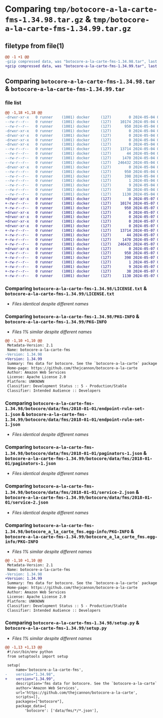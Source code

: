 # Comparing `tmp/botocore-a-la-carte-fms-1.34.98.tar.gz` & `tmp/botocore-a-la-carte-fms-1.34.99.tar.gz`

## filetype from file(1)

```diff
@@ -1 +1 @@
-gzip compressed data, was "botocore-a-la-carte-fms-1.34.98.tar", last modified: Sat May  4 01:01:30 2024, max compression
+gzip compressed data, was "botocore-a-la-carte-fms-1.34.99.tar", last modified: Tue May  7 01:02:32 2024, max compression
```

## Comparing `botocore-a-la-carte-fms-1.34.98.tar` & `botocore-a-la-carte-fms-1.34.99.tar`

### file list

```diff
@@ -1,18 +1,18 @@
-drwxr-xr-x   0 runner    (1001) docker     (127)        0 2024-05-04 01:01:30.534173 botocore-a-la-carte-fms-1.34.98/
--rw-r--r--   0 runner    (1001) docker     (127)    10174 2024-05-04 01:01:30.000000 botocore-a-la-carte-fms-1.34.98/LICENSE.txt
--rw-r--r--   0 runner    (1001) docker     (127)      950 2024-05-04 01:01:30.534173 botocore-a-la-carte-fms-1.34.98/PKG-INFO
-drwxr-xr-x   0 runner    (1001) docker     (127)        0 2024-05-04 01:01:30.530173 botocore-a-la-carte-fms-1.34.98/botocore/
-drwxr-xr-x   0 runner    (1001) docker     (127)        0 2024-05-04 01:01:30.530173 botocore-a-la-carte-fms-1.34.98/botocore/data/
-drwxr-xr-x   0 runner    (1001) docker     (127)        0 2024-05-04 01:01:30.530173 botocore-a-la-carte-fms-1.34.98/botocore/data/fms/
-drwxr-xr-x   0 runner    (1001) docker     (127)        0 2024-05-04 01:01:30.530173 botocore-a-la-carte-fms-1.34.98/botocore/data/fms/2018-01-01/
--rw-r--r--   0 runner    (1001) docker     (127)    13714 2024-05-04 01:01:11.000000 botocore-a-la-carte-fms-1.34.98/botocore/data/fms/2018-01-01/endpoint-rule-set-1.json
--rw-r--r--   0 runner    (1001) docker     (127)       44 2024-05-04 01:01:11.000000 botocore-a-la-carte-fms-1.34.98/botocore/data/fms/2018-01-01/examples-1.json
--rw-r--r--   0 runner    (1001) docker     (127)     1470 2024-05-04 01:01:11.000000 botocore-a-la-carte-fms-1.34.98/botocore/data/fms/2018-01-01/paginators-1.json
--rw-r--r--   0 runner    (1001) docker     (127)   246432 2024-05-04 01:01:11.000000 botocore-a-la-carte-fms-1.34.98/botocore/data/fms/2018-01-01/service-2.json
-drwxr-xr-x   0 runner    (1001) docker     (127)        0 2024-05-04 01:01:30.530173 botocore-a-la-carte-fms-1.34.98/botocore_a_la_carte_fms.egg-info/
--rw-r--r--   0 runner    (1001) docker     (127)      950 2024-05-04 01:01:30.000000 botocore-a-la-carte-fms-1.34.98/botocore_a_la_carte_fms.egg-info/PKG-INFO
--rw-r--r--   0 runner    (1001) docker     (127)      398 2024-05-04 01:01:30.000000 botocore-a-la-carte-fms-1.34.98/botocore_a_la_carte_fms.egg-info/SOURCES.txt
--rw-r--r--   0 runner    (1001) docker     (127)        1 2024-05-04 01:01:30.000000 botocore-a-la-carte-fms-1.34.98/botocore_a_la_carte_fms.egg-info/dependency_links.txt
--rw-r--r--   0 runner    (1001) docker     (127)        9 2024-05-04 01:01:30.000000 botocore-a-la-carte-fms-1.34.98/botocore_a_la_carte_fms.egg-info/top_level.txt
--rw-r--r--   0 runner    (1001) docker     (127)       38 2024-05-04 01:01:30.534173 botocore-a-la-carte-fms-1.34.98/setup.cfg
--rw-r--r--   0 runner    (1001) docker     (127)     1130 2024-05-04 01:01:30.000000 botocore-a-la-carte-fms-1.34.98/setup.py
+drwxr-xr-x   0 runner    (1001) docker     (127)        0 2024-05-07 01:02:32.580095 botocore-a-la-carte-fms-1.34.99/
+-rw-r--r--   0 runner    (1001) docker     (127)    10174 2024-05-07 01:02:32.000000 botocore-a-la-carte-fms-1.34.99/LICENSE.txt
+-rw-r--r--   0 runner    (1001) docker     (127)      950 2024-05-07 01:02:32.580095 botocore-a-la-carte-fms-1.34.99/PKG-INFO
+drwxr-xr-x   0 runner    (1001) docker     (127)        0 2024-05-07 01:02:32.576095 botocore-a-la-carte-fms-1.34.99/botocore/
+drwxr-xr-x   0 runner    (1001) docker     (127)        0 2024-05-07 01:02:32.576095 botocore-a-la-carte-fms-1.34.99/botocore/data/
+drwxr-xr-x   0 runner    (1001) docker     (127)        0 2024-05-07 01:02:32.576095 botocore-a-la-carte-fms-1.34.99/botocore/data/fms/
+drwxr-xr-x   0 runner    (1001) docker     (127)        0 2024-05-07 01:02:32.576095 botocore-a-la-carte-fms-1.34.99/botocore/data/fms/2018-01-01/
+-rw-r--r--   0 runner    (1001) docker     (127)    13714 2024-05-07 01:02:10.000000 botocore-a-la-carte-fms-1.34.99/botocore/data/fms/2018-01-01/endpoint-rule-set-1.json
+-rw-r--r--   0 runner    (1001) docker     (127)       44 2024-05-07 01:02:10.000000 botocore-a-la-carte-fms-1.34.99/botocore/data/fms/2018-01-01/examples-1.json
+-rw-r--r--   0 runner    (1001) docker     (127)     1470 2024-05-07 01:02:10.000000 botocore-a-la-carte-fms-1.34.99/botocore/data/fms/2018-01-01/paginators-1.json
+-rw-r--r--   0 runner    (1001) docker     (127)   246432 2024-05-07 01:02:10.000000 botocore-a-la-carte-fms-1.34.99/botocore/data/fms/2018-01-01/service-2.json
+drwxr-xr-x   0 runner    (1001) docker     (127)        0 2024-05-07 01:02:32.580095 botocore-a-la-carte-fms-1.34.99/botocore_a_la_carte_fms.egg-info/
+-rw-r--r--   0 runner    (1001) docker     (127)      950 2024-05-07 01:02:32.000000 botocore-a-la-carte-fms-1.34.99/botocore_a_la_carte_fms.egg-info/PKG-INFO
+-rw-r--r--   0 runner    (1001) docker     (127)      398 2024-05-07 01:02:32.000000 botocore-a-la-carte-fms-1.34.99/botocore_a_la_carte_fms.egg-info/SOURCES.txt
+-rw-r--r--   0 runner    (1001) docker     (127)        1 2024-05-07 01:02:32.000000 botocore-a-la-carte-fms-1.34.99/botocore_a_la_carte_fms.egg-info/dependency_links.txt
+-rw-r--r--   0 runner    (1001) docker     (127)        9 2024-05-07 01:02:32.000000 botocore-a-la-carte-fms-1.34.99/botocore_a_la_carte_fms.egg-info/top_level.txt
+-rw-r--r--   0 runner    (1001) docker     (127)       38 2024-05-07 01:02:32.580095 botocore-a-la-carte-fms-1.34.99/setup.cfg
+-rw-r--r--   0 runner    (1001) docker     (127)     1130 2024-05-07 01:02:32.000000 botocore-a-la-carte-fms-1.34.99/setup.py
```

### Comparing `botocore-a-la-carte-fms-1.34.98/LICENSE.txt` & `botocore-a-la-carte-fms-1.34.99/LICENSE.txt`

 * *Files identical despite different names*

### Comparing `botocore-a-la-carte-fms-1.34.98/PKG-INFO` & `botocore-a-la-carte-fms-1.34.99/PKG-INFO`

 * *Files 1% similar despite different names*

```diff
@@ -1,10 +1,10 @@
 Metadata-Version: 2.1
 Name: botocore-a-la-carte-fms
-Version: 1.34.98
+Version: 1.34.99
 Summary: fms data for botocore. See the `botocore-a-la-carte` package for more info.
 Home-page: https://github.com/thejcannon/botocore-a-la-carte
 Author: Amazon Web Services
 License: Apache License 2.0
 Platform: UNKNOWN
 Classifier: Development Status :: 5 - Production/Stable
 Classifier: Intended Audience :: Developers
```

### Comparing `botocore-a-la-carte-fms-1.34.98/botocore/data/fms/2018-01-01/endpoint-rule-set-1.json` & `botocore-a-la-carte-fms-1.34.99/botocore/data/fms/2018-01-01/endpoint-rule-set-1.json`

 * *Files identical despite different names*

### Comparing `botocore-a-la-carte-fms-1.34.98/botocore/data/fms/2018-01-01/paginators-1.json` & `botocore-a-la-carte-fms-1.34.99/botocore/data/fms/2018-01-01/paginators-1.json`

 * *Files identical despite different names*

### Comparing `botocore-a-la-carte-fms-1.34.98/botocore/data/fms/2018-01-01/service-2.json` & `botocore-a-la-carte-fms-1.34.99/botocore/data/fms/2018-01-01/service-2.json`

 * *Files identical despite different names*

### Comparing `botocore-a-la-carte-fms-1.34.98/botocore_a_la_carte_fms.egg-info/PKG-INFO` & `botocore-a-la-carte-fms-1.34.99/botocore_a_la_carte_fms.egg-info/PKG-INFO`

 * *Files 1% similar despite different names*

```diff
@@ -1,10 +1,10 @@
 Metadata-Version: 2.1
 Name: botocore-a-la-carte-fms
-Version: 1.34.98
+Version: 1.34.99
 Summary: fms data for botocore. See the `botocore-a-la-carte` package for more info.
 Home-page: https://github.com/thejcannon/botocore-a-la-carte
 Author: Amazon Web Services
 License: Apache License 2.0
 Platform: UNKNOWN
 Classifier: Development Status :: 5 - Production/Stable
 Classifier: Intended Audience :: Developers
```

### Comparing `botocore-a-la-carte-fms-1.34.98/setup.py` & `botocore-a-la-carte-fms-1.34.99/setup.py`

 * *Files 1% similar despite different names*

```diff
@@ -1,13 +1,13 @@
 #!/usr/bin/env python
 from setuptools import setup
 
 setup(
     name='botocore-a-la-carte-fms',
-    version="1.34.98",
+    version="1.34.99",
     description='fms data for botocore. See the `botocore-a-la-carte` package for more info.',
     author='Amazon Web Services',
     url='https://github.com/thejcannon/botocore-a-la-carte',
     scripts=[],
     packages=["botocore"],
     package_data={
         'botocore': ['data/fms/*/*.json'],
```

